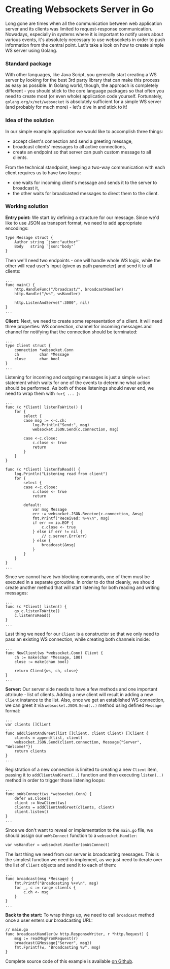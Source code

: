 # Creating Websockets Server in Go

Long gone are times when all the communication between web application server and its clients was limited to request-response communication. Nowadays, especially in systems where it is important to notify users about various events, it's absolutely necessary to use websockets in order to push information from the central point. Let's take a look on how to create simple WS server using Golang.

### Standard package

With other languages, like Java Script, you generally start creating a WS server by looking for the best 3rd party library that can make this process as easy as possible. In Golang world, though, the approach is completely different - you should stick to the core language packages so that often you need to create most (or even whole) application code yourself. Fortunately, `golang.org/x/net/websocket` is absolutely sufficient for a simple WS server (and probably for much more) - let's dive in and stick to it!

### Idea of the solution

In our simple example application we would like to accomplish three things:
- accept client's connection and send a greeting message,
- broadcast clients' messages to all active connections,
- create an endpoint so that server can push custom message to all clients.

From the technical standpoint, keeping a two-way communication with each client requires us to have two _loops_:
- one waits for incoming client's message and sends it to the server to broadcast it,
- the other waits for broadcasted messages to direct them to the client.

### Working solution

**Entry point:** We start by defining a structure for our message. Since we'd like to use JSON as transport format, we need to add appropriate encodings:

    type Message struct {
        Author string `json:"author"`
        Body   string `json:"body"`
    }

Then we'll need two endpoints - one will handle whole WS logic, while the other will read user's input (given as path parameter) and send it to all clients:

    ...
    func main() {
        http.HandleFunc("/broadcast/", broadcastHandler)
        http.Handle("/ws", wsHandler)

        http.ListenAndServe(":3000", nil)
    }
    ...

**Client:** Next, we need to create some representation of a client. It will need three properties: WS connection, channel for incoming messages and channel for notifying that the connection should be terminated:

    ...
    type Client struct {
        connection *websocket.Conn
        ch         chan *Message
        close      chan bool
    }
    ...

Listening for incoming and outgoing messages is just a simple `select` statement which waits for one of the events to determine what action should be performed. As both of those listenings should never end, we need to wrap them with `for{ ... }`:

    ...
    func (c *Client) listenToWrite() {
        for {
            select {
            case msg := <-c.ch:
                log.Println("Send:", msg)
                websocket.JSON.Send(c.connection, msg)

            case <-c.close:
                c.close <- true
                return
            }
        }
    }

    func (c *Client) listenToRead() {
        log.Println("Listening read from client")
        for {
            select {
            case <-c.close:
                c.close <- true
                return

            default:
                var msg Message
                err := websocket.JSON.Receive(c.connection, &msg)
                fmt.Printf("Received: %+v\n", msg)
                if err == io.EOF {
                    c.close <- true
                } else if err != nil {
                    // c.server.Err(err)
                } else {
                    broadcast(&msg)
                }
            }
        }
    }
    ...

Since we cannot have two blocking commands, one of them must be executed in a separate goroutine. In order to do that cleanly, we should create another method that will start listening for both reading and writing messages:

    ...
    func (c *Client) listen() {
        go c.listenToWrite()
        c.listenToRead()
    }
    ...

Last thing we need for our `Client` is a constructor so that we only need to pass an existing WS connection, while creating both channels inside:

    ...
    func NewClient(ws *websocket.Conn) Client {
        ch := make(chan *Message, 100)
        close := make(chan bool)

        return Client{ws, ch, close}
    }
    ...    

**Server:** Our server side needs to have a few methods and one important attribute - list of clients. Adding a new client will result in adding a new `Client` instance to the list. Also, once we get an established WS connection, we can greet it via `websocket.JSON.Send(..)` method using defined `Message` format:

    ...
    var clients []Client
    ...
    func addClientAndGreet(list []Client, client Client) []Client {
        clients = append(list, client)
        websocket.JSON.Send(client.connection, Message{"Server", "Welcome!"})
        return clients
    }
    ...    

Registration of a new connection is limited to creating a new `Client` item, passing it to `addClientAndGreet(..)` function and then executing `listen(..)` method in order to trigger those listening loops:

    ...
    func onWsConnect(ws *websocket.Conn) {
        defer ws.Close()
        client := NewClient(ws)
        clients = addClientAndGreet(clients, client)
        client.listen()
    }
    ...    

Since we don't want to reveal or implementation to the `main.go` file, we should assign our `onWsConnect` function to a `websocket.Handler`:

    var wsHandler = websocket.Handler(onWsConnect)

The last thing we need from our server is broadcasting messages. This is the simplest function we need to implement, as we just need to iterate over the list of `Client` objects and send it to each of them:

    ...
    func broadcast(msg *Message) {
        fmt.Printf("Broadcasting %+v\n", msg)
        for _, c := range clients {
            c.ch <- msg
        }
    }
    ...

**Back to the start:** To wrap things up, we need to call `broadcast` method once a user enters our broadcasting URL:

    // main.go
    func broadcastHandler(w http.ResponseWriter, r *http.Request) {
        msg := readMsgFromRequest(r)
        broadcast(&Message{"Server", msg})
        fmt.Fprintf(w, "Broadcasting %v", msg)
    }

Complete source code of this example is available [on Github](https://github.com/mycodesmells/golang-websockets).
